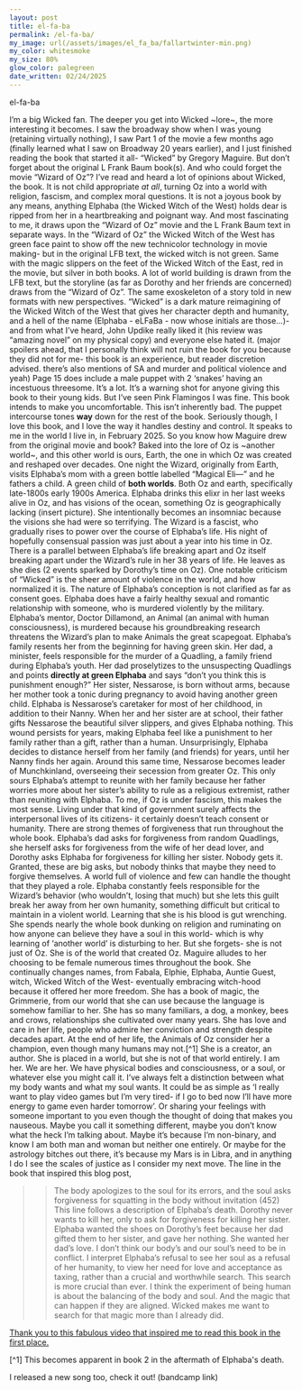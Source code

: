 ```yaml
---
layout: post
title: el-fa-ba
permalink: /el-fa-ba/
my_image: url(/assets/images/el_fa_ba/fallartwinter-min.png)
my_color: whitesmoke
my_size: 80%
glow_color: palegreen
date_written: 02/24/2025
---
```


el-fa-ba

I’m a big Wicked fan. The deeper you get into Wicked ~lore~, the more interesting it becomes. I saw the broadway show when I was young (retaining virtually nothing), I saw Part 1 of the movie a few months ago (finally learned what I saw on Broadway 20 years earlier), and I just finished reading the book that started it all- “Wicked” by Gregory Maguire. But don’t forget about the original L Frank Baum book(s). And who could forget the movie “Wizard of Oz”?
I’ve read and heard a lot of opinions about Wicked, the book. It is not child appropriate _at all_, turning Oz into a world with religion, fascism, and complex moral questions. It is not a joyous book by any means, anything Elphaba (the Wicked Witch of the West) holds dear is ripped from her in a heartbreaking and poignant way. And most fascinating to me, it draws upon the “Wizard of Oz” movie and the L Frank Baum text in separate ways. In the “Wizard of Oz” the Wicked Witch of the West has green face paint to show off the new technicolor technology in movie making- but in the original LFB text, the wicked witch is not green. Same with the magic slippers on the feet of the Wicked Witch of the East, red in the movie, but silver in both books. A lot of world building is drawn from the LFB text, but the storyline (as far as Dorothy and her friends are concerned) draws from the “Wizard of Oz”.
The same exoskeleton of a story told in new formats with new perspectives. 
“Wicked” is a dark mature reimagining of the Wicked Witch of the West that gives her character depth and humanity, and a hell of the name (Elphaba - eLFaBa - now whose initials are those…)- and from what I’ve heard, John Updike really liked it (his review was “amazing novel” on my physical copy) and everyone else hated it. 
(major spoilers ahead, that I personally think will not ruin the book for you because they did not for me- this book is an experience, but reader discretion advised. there’s also mentions of SA and murder and political violence and yeah)
Page 15 does include a male puppet with 2 ‘snakes’ having an incestuous threesome. It’s a lot. It’s a warning shot for anyone giving this book to their young kids. But I’ve seen Pink Flamingos I was fine. 
This book intends to make you uncomfortable. This isn’t inherently bad. The puppet intercourse tones **way** down for the rest of the book. 
Seriously though, I love this book, and I love the way it handles destiny and control. It speaks to me in the world I live in, in February 2025.
So you know how Maguire drew from the original movie and book? Baked into the lore of Oz is ~another world~, and this other world is ours, Earth, the one in which Oz was created and reshaped over decades. One night the Wizard, originally from Earth, visits Elphaba’s mom with a green bottle labelled “Magical Eli—” and he fathers a child.  A green child of **both worlds**. Both Oz and earth, specifically late-1800s early 1900s America. Elphaba drinks this elixr in her last weeks alive in Oz, and has visions of the ocean, something Oz is geographically lacking (insert picture). She intentionally becomes an insomniac because the visions she had were so terrifying. 
The Wizard is a fascist, who gradually rises to power over the course of Elphaba’s life. His night of hopefully consensual passion was just about a year into his time in Oz. There is a parallel between Elphaba’s life breaking apart and Oz itself breaking apart under the Wizard’s rule in her 38 years of life. He leaves as she dies (2 events sparked by Dorothy’s time on Oz).
One notable criticism of “Wicked” is the sheer amount of violence in the world, and how normalized it is. The nature of Elphaba’s conception is not clarified as far as consent goes. Elphaba does have a fairly healthy sexual and romantic relationship with someone, who is murdered violently by the military. Elphaba’s mentor, Doctor Dillamond, an Animal (an animal with human consciousness), is murdered because his groundbreaking research threatens the Wizard’s plan to make Animals the great scapegoat. 
Elphaba’s family resents her from the beginning for having green skin. Her dad, a minister, feels responsible for the murder of a Quadling, a family friend during Elphaba’s youth. Her dad proselytizes to the unsuspecting Quadlings and points **directly at green Elphaba** and says “don’t you think this is punishment enough?” 
Her sister, Nessarose, is born without arms, because her mother took a tonic during pregnancy to avoid having another green child. Elphaba is Nessarose’s caretaker for most of her childhood, in addition to their Nanny. When her and her sister are at school, their father gifts Nessarose the beautiful silver slippers, and gives Elphaba nothing. This wound persists for years, making Elphaba feel like a punishment to her family rather than a gift, rather than a human. Unsurprisingly, Elphaba decides to distance herself from her family (and friends) for years, until her Nanny finds her again. Around this same time, Nessarose becomes leader of Munchkinland, overseeing their secession from greater Oz. This only sours Elphaba’s attempt to reunite with her family because her father worries more about her sister’s ability to rule as a religious extremist, rather than reuniting with Elphaba.  To me, if Oz is under fascism, this makes the most sense. Living under that kind of government surely affects the interpersonal lives of its citizens- it certainly doesn’t teach consent or humanity. 
There are strong themes of forgiveness that run throughout the whole book. Elphaba’s dad asks for forgiveness from random Quadlings, she herself asks for forgiveness from the wife of her dead lover, and Dorothy asks Elphaba for forgiveness for killing her sister. Nobody gets it. Granted, these are big asks, but nobody thinks that maybe they need to forgive themselves. A world full of violence and few can handle the thought that they played a role. 
Elphaba constantly feels responsible for the Wizard’s behavior (who wouldn’t, losing that much) but she lets this guilt break her away from her own humanity, something difficult but critical to maintain in a violent world. Learning that she is his blood is gut wrenching. She spends nearly the whole book dunking on religion and ruminating on how anyone can believe they have a soul in this world- which is why learning of ‘another world’ is disturbing to her.
But she forgets- she is not just of Oz. She is of the world that created Oz. 
Maguire alludes to her choosing to be female numerous times throughout the book. She continually changes names, from Fabala, Elphie, Elphaba, Auntie Guest, witch, Wicked Witch of the West- eventually embracing witch-hood because it offered her more freedom. She has a book of magic, the Grimmerie, from our world that she can use because the language is somehow familiar to her. She has so many familiars, a dog, a monkey, bees and crows, relationships she cultivated over many years. She has love and care in her life, people who admire her conviction and strength despite decades apart. At the end of her life, the Animals of Oz consider her a champion, even though many humans may not.[^1]
She is a creator, an author. She is placed in a world, but she is not of that world entirely. 
I am her. We are her. We have physical bodies and consciousness, or a soul, or whatever else you might call it. I’ve always felt a distinction between what my body wants and what my soul wants. It could be as simple as ‘I really want to play video games but I’m very tired- if I go to bed now I’ll have more energy to game even harder tomorrow’. Or sharing your feelings with someone important to you even though the thought of doing that makes you nauseous. Maybe you call it something different, maybe you don’t know what the heck I’m talking about. Maybe it’s because I’m non-binary, and know I am both man and woman but neither one entirely. Or maybe for the astrology bitches out there, it’s because my Mars is in Libra, and in anything I do I see the scales of justice as I consider my next move. 
The line in the book that inspired this blog post, 
>> The body apologizes to the soul for its errors, and the soul asks forgiveness for squatting in the body without invitation (452)
This line follows a description of Elphaba’s death. 
Dorothy never wants to kill her, only to ask for forgiveness for killing her sister. Elphaba wanted the shoes on Dorothy’s feet because her dad gifted them to her sister, and gave her nothing. She wanted her dad’s love. 
I don’t think our body’s and our soul’s need to be in conflict. I interpret Elphaba’s refusal to see her soul as a refusal of her humanity, to view her need for love and acceptance as taxing, rather than a crucial and worthwhile search. This search is more crucial than ever. 
I think the experiment of being human is about the balancing of the body and soul. And the magic that can happen if they are aligned. 
Wicked makes me want to search for that magic more than I already did. 

[Thank you to this fabulous video that inspired me to read this book in the first place.](https://www.youtube.com/watch?v=VofJWRpXfGI)

[^1] This becomes apparent in book 2 in the aftermath of Elphaba's death.

I released a new song too, check it out! (bandcamp link)

